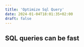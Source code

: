```yaml
---
title: 'Optimize Sql Query'
date: 2024-01-04T18:01:35+02:00
draft: false
---
```


## SQL queries can be fast
